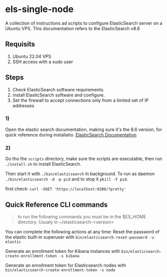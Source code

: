 # els-single-node

A collection of instructions ad scripts to configure ElasticSearch server on a Ubuntu VPS. 
This documentation refers to the ElasticSearch v8.6

## Requisits

1) Ubuntu 22.04 VPS
2) SSH access with a sudo user

## Steps

1) Check ElasticSearch software requirements.
2) install ElasticSearch software and configure.
3) Set the firewall to accept connections only from a limited set of IP addresses

### 1)

Open the elastic search documentation, making sure it's the 8.6 version, for quick reference during installatio. [ElasticSearch Documentation](https://www.elastic.co/guide/en/elasticsearch/reference/current/setup.html)

### 2)

Go tho the `scripts` directory, make sure the scripts are esecutable, then run
`./install.sh`
to install ElasticSearch.



Then start it with `./bin/elasticsearch` in background.
To run as daemon `./bin/elasticsearch -d -p pid` and to stop it `pkill -F pid`.
<!-- Normaly the process ID is prented out, if not it is possible to find it by running 
`ps -aux | grep -i "elastic"` and use `sudo kill -9 <process_id>` to stop the elastic search instance. -->

first check:
`curl -XGET 'https://localhost:9200/?pretty'`

## Quick Reference CLI commands

> to run the following commands you must be in the $ES_HOME directory. Usualy in ~/elasticsearch-\<version\>

You can complete the following actions at any time:
Reset the password of the elastic built-in superuser with
`bin/elasticsearch-reset-password -u elastic`

Generate an enrollment token for Kibana instances with
`bin/elasticsearch-create-enrollment-token -s kibana`

Generate an enrollment token for Elasticsearch nodes with
`bin/elasticsearch-create-enrollment-token -s node`
